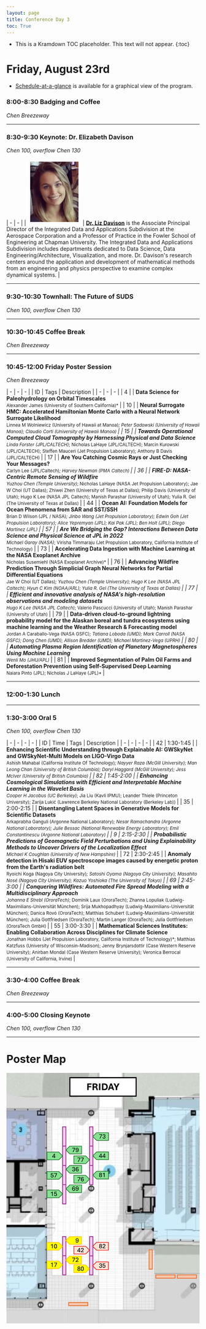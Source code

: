 ```yaml
---
layout: page
title: Conference Day 3
toc: True
---
```


- This is a Kramdown TOC placeholder. This text will not appear.
{:toc}

# Friday, August 23rd

- [Schedule-at-a-glance](/program/glance.html) is available for a graphical view of the program.

### 8:00-8:30 Badging and Coffee
*Chen Breezeway*

---

### 8:30-9:30 Keynote: Dr. Elizabeth Davison
*Chen 100, overflow Chen 130*

| - | - |
| <img src="/assets/keynote/elizabeth-davison.png" alt="Elizabeth Davison" class="keynote"/> | [**Dr. Liz Davison**](https://www.chapman.edu/engineering/about/faculty/affiliate-faculty/elizabeth-davison.aspx) is the Associate Principal Director of the Integrated Data and Applications Subdivision at the Aerospace Corporation and a Professor of Practice in the Fowler School of Engineering at Chapman University. The Integrated Data and Applications Subdivision includes departments dedicated to Data Science, Data Engineering/Architecture, Visualization, and more. Dr. Davison's research centers around the application and development of mathematical methods from an engineering and physics perspective to examine complex dynamical systems. |

---

### 9:30-10:30 Townhall: The Future of SUDS
*Chen 100, overflow Chen 130*

---

### 10:30-10:45 Coffee Break
*Chen Breezeway*

---

### 10:45-12:00 Friday Poster Session
*Chen Breezeway*

| - | - | - | 
| ID  | Tags | Description |
| - | - | - |
| 4 | <poster-tag/> <es-tag/> | **Data Science for Paleohydrology on Orbital Timescales** <br> <small> Alexander James (University of Southern California)* </small> |
| 10 | <poster-tag/> <sp-tag/> | **Neural Surrogate HMC: Accelerated Hamiltonian Monte Carlo with a Neural Network Surrogate Likelihood** <br> <small> Linnea M Wolniewicz (University of Hawaii at Manoa)*; Peter Sadowski (University of Hawaii Manoa); Claudio Corti (University of Hawaii Manoa) </small> |
| 15 | <poster-tag/> <es-tag/> | **Towards Operational Computed Cloud Tomography by Harnessing Physical and Data Science** <br> <small> Linda Forster (JPL/CALTECH)*; Nicholas LaHaye (JPL/CALTECH); Marcin Kurowski (JPL/CALTECH); Steffen Mauceri (Jet Propulsion Laboratory); Anthony B Davis (JPL/CALTECH) </small> |
| 17 | <poster-tag/> <sp-tag/> | **Are You Catching Cosmic Rays or Just Checking Your Messages?** <br> <small> Carlyn Lee (JPL/Caltech)*; Harvey Newman (PMA Caltech) </small> |
| 36 | <poster-tag/> <es-tag/> | **FIRE-D: NASA-Centric Remote Sensing of Wildfire** <br> <small> Yuzhou Chen (Temple University)*; Nicholas LaHaye (NASA Jet Propulsion Laboratory); Jae W Choi (UT Dallas); Zhiwei Zhen (University of Texas at Dallas); Philip Davis (University of Utah); Hugo K Lee (NASA JPL Caltech); Manish Parashar (University of Utah); Yulia R. Gel (The University of Texas at Dallas) </small> |
| 44 | <poster-tag/> <es-tag/> | **Ocean AI:  Foundation Models for Ocean Phenomena from SAR and SST/SSH** <br> <small> Brian D Wilson (JPL / NASA)*; Jinbo Wang (Jet Propulsion Laboratory); Edwin Goh (Jet Propulsion Laboratory); Alice Yepremyan (JPL); Kai Pak (JPL); Ben Holt (JPL); Diego Martinez (JPL) </small> |
| 57 | <poster-tag/> <es-tag/> | **Are We Bridging the Gap? Interactions Between Data Science and Physical Science at JPL in 2022** <br> <small> Michael Garay (NASA)*; Virisha Timmaraju (Jet Propulsion Laboratory, California Institute of Technology) </small> |
| 73 | <poster-tag/> <ps-tag/> | **Accelerating Data Ingestion with Machine Learning at the NASA Exoplanet Archive** <br> <small> Nicholas Susemiehl (NASA Exoplanet Archive)* </small> |
| 76 | <poster-tag/> <es-tag/> | **Advancing Wildfire Prediction Through Simplicial Graph Neural Networks for Partial Differential Equations** <br> <small> Jae W Choi (UT Dallas)*; Yuzhou Chen (Temple University); Hugo K Lee (NASA JPL Caltech); Hyun C Kim (NOAA/ARL); Yulia R. Gel (The University of Texas at Dallas) </small> |
| 77 | <poster-tag/> <es-tag/> | **Efficient and innovative analysis of NASA's high-resolution observations and modeling datasets** <br> <small> Hugo K Lee (NASA JPL Caltech)*; Valerio Pascucci (University of Utah); Manish Parashar (University of Utah) </small> |
| 79 | <poster-tag/> <es-tag/> | **Data-driven cloud-to-ground lightning probability model for the Alaskan boreal and tundra ecosystems using machine learning and the Weather Research & Forecasting model** <br> <small> Jordan A Caraballo-Vega (NASA GSFC)*; Tatiana Loboda (UMD); Mark Carroll (NASA GSFC); Dong Chen (UMD); Allison Bredder (UMD); Michael Martinez-Vega (UPRH) </small> |
| 80 | <poster-tag/> <hp-tag/> | **Automating Plasma Region Identification of Planetary Magnetospheres Using Machine Learning** <br> <small> Wenli Mo (JHU/APL)* </small> |
| 81 | <poster-tag/> <es-tag/> | **Improved Segmentation of Palm Oil Farms and Deforestation Prevention using Self-Supervised Deep Learning** <br> <small> Naiara Pinto (JPL); Nicholas J LaHaye (JPL)* </small> |

---

### 12:00-1:30 Lunch

---

### 1:30-3:00 Oral 5
*Chen 100, overflow Chen 130*

| - | - | - | - |
| ID  | Time | Tags | Description |
| - | - | - | - |
| 42 | 1:30-1:45 | <light-tag/> <poster-tag/> <a-tag/> | **Enhancing Scientific Understanding through Explainable AI: GWSkyNet and GWSkyNet-Multi Models on LIGO-Virgo Data** <br> <small> Ashish Mahabal (California Institute Of Technology)*; Nayyer Raza (McGill University); Man Leong Chan (University of British Columbia); Daryl Haggard (McGill University); Jess McIver (University of British Columbia) </small> |
| 82 | 1:45-2:00 | <light-tag/> <poster-tag/> <c-tag/> | **Enhancing Cosmological Simulations with Efficient and Interpretable Machine Learning in the Wavelet Basis** <br> <small> Cooper H Jacobus (UC Berkeley)*; Jia Liu (Kavli IPMU); Leander Thiele (Princeton University);  Zarija Lukić (Lawrence Berkeley National Laboratory (Berkeley Lab)) </small> |
| 35 | 2:00-2:15 | <light-tag/> <poster-tag/> <c-tag/> | **Disentangling Latent Spaces in Generative Models for Scientific Datasets** <br> <small> Arkaprabha Ganguli (Argonne National Laboratory)*; Nesar  Ramachandra (Argonne National Laboratory); Julie Bessac (National Renewable Energy Laboratory); Emil Constantinescu (Argonne National Laboratory) </small> |
| 9 | 2:15-2:30 | <light-tag/> <poster-tag/> <sp-tag/> | **Probabilistic Predictions of Geomagnetic Field Perturbations and Using Explainability Methods to Uncover Drivers of the Localization Effect** <br> <small> Michael K Coughlan (University of New Hampshire)* </small> |
| 72 | 2:30-2:45 | <light-tag/> <poster-tag/> <sp-tag/> | **Anomaly detection in Hisaki EUV spectroscope images caused by energetic proton from the Earth's radiation belt** <br> <small> Ryoichi Koga (Nagoya City University)*; Satoshi Oyama (Nagoya City University); Masahito Nosé (Nagoya City University); Kazuo Yoshioka (The University of Tokyo) </small> |
| 69 | 2:45-3:00 | <light-tag/> <poster-tag/> <es-tag/> | **Conquering Wildfires: Automated Fire Spread Modeling with a Multidisciplinary Approach** <br> <small> Johanna E Strebl (OroraTech)*; Dominik Laux (OroraTech); Zhanna Lopuliak (Ludwig-Maximilians-Universität München); Srija Mukhopadhyay (Ludwig-Maximilians-Universität München); Danica Rovó (OroraTech); Matthias Schubert (Ludwig-Maximilians-Universität München); Julia Gottfriedsen (OroraTech); Martin Langer (OroraTech); Julia Gottfriedsen (OroraTech GmbH) </small> |
| 55 | 3:00-3:30 | <cont-tag/> <poster-tag/> <es-tag/> | **Mathematical Sciences Institutes: Enabling Collaboration Across Disciplines for Climate Science** <br> <small> Jonathan Hobbs (Jet Propulsion Laboratory, California Institute of Technology)*; Matthias Katzfuss (University of Wisconsin-Madison); Jenny Brynjarsdottir (Case Western Reserve University); Anirban Mondal (Case Western Reserve University); Veronica Berrocal (University of California, Irvine) </small> |

---

### 3:30-4:00 Coffee Break
*Chen Breezeway*

---

### 4:00-5:00 Closing Keynote
*Chen 100, overflow Chen 130*

---

# Poster Map

<div class="map">
  <img src="/assets/maps/fri-poster-map.jpg"/>
</div>

<style>
.keynote {
  width: 9em;
  padding: 0.5em;
}

.map img{
  max-width: 100%;
}
</style>